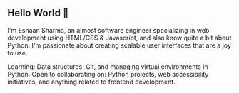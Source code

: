 ## Hello World 👋

I'm Eshaan Sharma, an almost software engineer specializing in web development using HTML/CSS & Javascript, and also know quite a bit about Python. I'm passionate about creating scalable user interfaces that are a joy to use.

Learning: Data structures, Git, and managing virtual environments in Python.
Open to collaborating on: Python projects, web accessibility initiatives, and anything related to frontend development.
